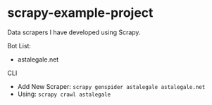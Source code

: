 
# scrapy-example-project

Data scrapers I have developed using Scrapy.


Bot List:
- astalegale.net

CLI

 - Add New Scraper: `scrapy genspider astalegale astalegale.net`
 - Using: `scrapy crawl astalegale`
